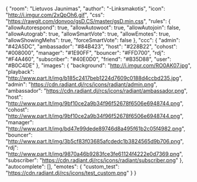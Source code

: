{
    "room":                     "Lietuvos Jaunimas",
    "author":                   "-Linksmakotis",
    "icon":                     "http://i.imgur.com/2xQpOh6.gif",
    "css":                      "https://rawgit.com/donvoo/gsD.CS/master/gsD.min.css",
    "rules": {
        "allowAutorespond":     true,
        "allowAutowoot":        true,
        "allowAutojoin":        false,
        "allowAutograb":        true,
        "allowSmartVote":       true,
        "allowEmotes":          true,
        "allowShowingMehs":     true,
        "forceSmartVote":       false
    },
    "ccc": {
        "admin":                "#42A5DC",
        "ambassador":           "#84B423",
        "host":                 "#228B22",
        "cohost":               "#008000",
        "manager":              "#1E90FF",
        "bouncer":              "#FFD700",
        "rdj":                  "#F4A460",
        "subscriber":           "#40E0D0",
        "friend":               "#B35D88",
        "user":                 "#B0C4DE"
    },
    "images": {
        "background":           "http://i.imgur.com/RO0AK07.jpg",
        "playback":             "http://www.part.lt/img/b185c2417beb1224d7609c0188d4ccbd235.jpg",
        "admin":                "https://cdn.radiant.dj/rcs/icons/radiant/admin.png",
        "ambassador":           "https://cdn.radiant.dj/rcs/icons/radiant/ambassador.png",
        "host":                 "http://www.part.lt/img/9bf10ce2a9b34f96f52678f6506e6948744.png",
        "cohost":               "http://www.part.lt/img/9bf10ce2a9b34f96f52678f6506e6948744.png",
        "manager":              "http://www.part.lt/img/bd47e99dede89746d8a495f61b2c05f4982.png",
        "bouncer":              "http://www.part.lt/img/3b5cf83f03685afcdedc1b3824565d9b706.png",
        "rdj":                  "http://www.part.lt/img/9870a46b9283fce3fe61124f4222e0d7369.png",
        "subscriber":           "https://cdn.radiant.dj/rcs/icons/radiant/subscriber.png"
    },
    "autocomplete": [],
    "emotes": {
        "custom_test": "https://cdn.radiant.dj/rcs/icons/test_custom.png"
    }
}
